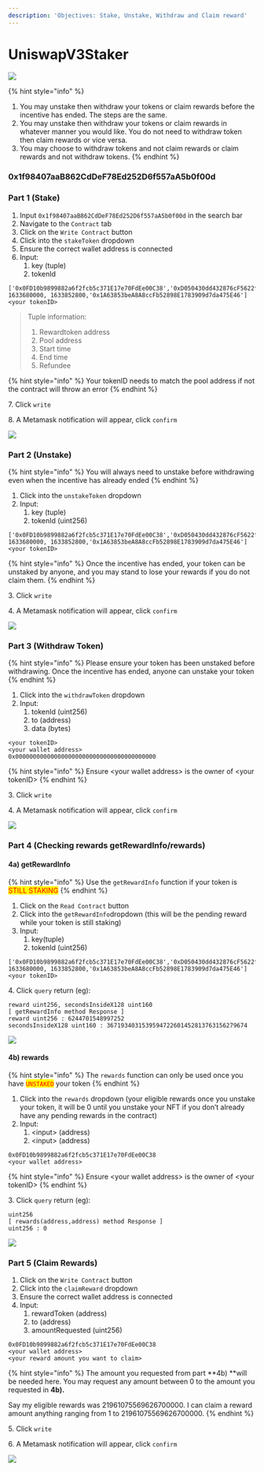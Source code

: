 ```yaml
---
description: 'Objectives: Stake, Unstake, Withdraw and Claim reward'
---
```


# UniswapV3Staker

![](<../.gitbook/assets/UniV3Staker 18-10-21.png>)

{% hint style="info" %}
1. You may unstake then withdraw your tokens or claim rewards before the incentive has ended. The steps are the same.
2. You may unstake then withdraw your tokens or claim rewards in whatever manner you would like. You do not need to withdraw token then claim rewards or vice versa.
3. You may choose to withdraw tokens and not claim rewards or claim rewards and not withdraw tokens.
{% endhint %}

### 0x1f98407aaB862CdDeF78Ed252D6f557aA5b0f00d

### Part 1 (Stake)

1. Input `0x1f98407aaB862CdDeF78Ed252D6f557aA5b0f00d` in the search bar
2. Navigate to the `Contract` tab
3. Click on the `Write Contract` button
4. Click into the `stakeToken` dropdown
5. Ensure the correct wallet address is connected
6. Input:
   1. key (tuple)
   2. tokenId

```
['0x0FD10b9899882a6f2fcb5c371E17e70FdEe00C38','0xD050430dd432876cF5622fF60c4Dc106b64fA753', 1633680000, 1633852800,'0x1A63853beA8A8ccFb52898E1783909d7da475E46']
<your tokenID>
```

> Tuple information:
>
> 1. Rewardtoken address
> 2. Pool address
> 3. Start time
> 4. End time
> 5. Refundee

{% hint style="info" %}
Your tokenID needs to match the pool address if not the contract will throw an error
{% endhint %}

&#x20; 7\. Click `write`

&#x20; 8\. A Metamask notification will appear, click `confirm`

![](<../.gitbook/assets/UniswapV3Staker User1 Stake.PNG>)

### Part 2 (Unstake)

{% hint style="info" %}
You will always need to unstake before withdrawing even when the incentive has already ended
{% endhint %}

1. Click into the `unstakeToken` dropdown
2. Input:
   1. key (tuple)
   2. tokenId (uint256)

```
['0x0FD10b9899882a6f2fcb5c371E17e70FdEe00C38','0xD050430dd432876cF5622fF60c4Dc106b64fA753', 1633680000, 1633852800,'0x1A63853beA8A8ccFb52898E1783909d7da475E46']
<your tokenID>
```

{% hint style="info" %}
Once the incentive has ended, your token can be unstaked by anyone, and you may stand to lose your rewards if you do not claim them.
{% endhint %}

&#x20; 3\. Click `write`

&#x20; 4\. A Metamask notification will appear, click `confirm`

![](<../.gitbook/assets/UniswapV3Staker User 2 Unstake.PNG>)

### Part 3 (Withdraw Token)

{% hint style="info" %}
Please ensure your token has been unstaked before withdrawing. Once the incentive has ended, anyone can unstake your token
{% endhint %}

1. Click into the `withdrawToken` dropdown
2. Input:
   1. tokenId (uint256)
   2. to (address)
   3. data (bytes)

```
<your tokenID>
<your wallet address>
0x0000000000000000000000000000000000000000
```

{% hint style="info" %}
Ensure \<your wallet address> is the owner of \<your tokenID>
{% endhint %}

&#x20; 3\. Click `write`

&#x20; 4\. A Metamask notification will appear, click `confirm`

![](<../.gitbook/assets/UniswapV3Staker User 3 (withdrawToken).PNG>)

### Part 4 (Checking rewards getRewardInfo/rewards)

#### 4a) getRewardInfo

{% hint style="info" %}
Use the `getRewardInfo` function if your token is <mark style="color:red;">STILL STAKING</mark>
{% endhint %}

1. Click on the `Read Contract` button
2. Click into the `getRewardInfo`dropdown (this will be the pending reward while your token is still staking)
3. Input:
   1. key(tuple)
   2. tokenId (uint256)

```
['0x0FD10b9899882a6f2fcb5c371E17e70FdEe00C38','0xD050430dd432876cF5622fF60c4Dc106b64fA753', 1633680000, 1633852800,'0x1A63853beA8A8ccFb52898E1783909d7da475E46']
<your tokenID>
```

&#x20;  4\. Click `query` return (eg):

```
reward uint256, secondsInsideX128 uint160
[ getRewardInfo method Response ]
reward uint256 : 6244701548997252
secondsInsideX128 uint160 : 3671934031539594722601452813763156279674
```

![](<../.gitbook/assets/UniswapV3Staker User 4 (getRewardInfo).PNG>)

#### 4b) rewards

{% hint style="info" %}
The `rewards` function can only be used once you have <mark style="color:red;">`UNSTAKED`</mark> your token
{% endhint %}

1. Click into the `rewards` dropdown (your eligible rewards once you unstake your token, it will be 0 until you unstake your NFT if you don’t already have any pending rewards in the contract)
2. Input:
   1. \<input> (address)
   2. \<input> (address)

```
0x0FD10b9899882a6f2fcb5c371E17e70FdEe00C38
<your wallet address>
```

{% hint style="info" %}
Ensure \<your wallet address> is the owner of \<your tokenID>
{% endhint %}

&#x20;  3\. Click `query` return (eg):

```
uint256
[ rewards(address,address) method Response ]
uint256 : 0
```

![](<../.gitbook/assets/UniswapV3Staker User 5 (rewards).PNG>)

### Part 5 (Claim Rewards)

1. Click on the `Write Contract` button
2. Click into the `claimReward` dropdown
3. Ensure the correct wallet address is connected
4. Input:
   1. rewardToken (address)
   2. to (address)
   3. amountRequested (uint256)

```
0x0FD10b9899882a6f2fcb5c371E17e70FdEe00C38
<your wallet address>
<your reward amount you want to claim>
```

{% hint style="info" %}
The amount you requested from part **4b) **will be needed here. You may request any amount between 0 to the amount you requested in **4b).**

Say my eligible rewards was 21961075569626700000. I can claim a reward amount anything ranging from 1 to 21961075569626700000.
{% endhint %}

&#x20; 5\. Click `write`

&#x20; 6\. A Metamask notification will appear, click `confirm`

![](<../.gitbook/assets/UniswapV3Staker User 6 (claimReward).PNG>)
